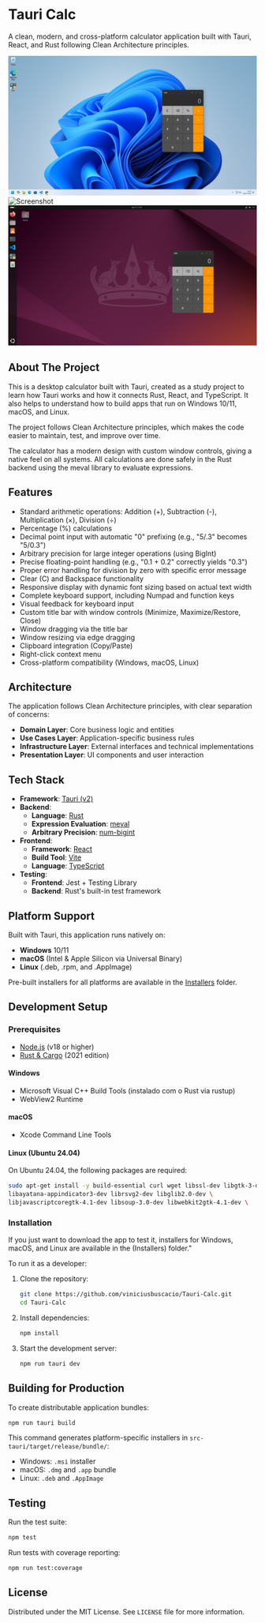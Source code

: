 # Tauri Calc

A clean, modern, and cross-platform calculator application built with Tauri, React, and Rust following Clean Architecture principles.

![Screenshot](Screenshots/Windows11.png)  
![Screenshot](Screenshots/macOS.png)  
![Screenshot](Screenshots/Ubuntu2404.png)

## About The Project

This is a desktop calculator built with Tauri, created as a study project to learn how Tauri works and how it connects Rust, React, and TypeScript. It also helps to understand how to build apps that run on Windows 10/11, macOS, and Linux.

The project follows Clean Architecture principles, which makes the code easier to maintain, test, and improve over time.

The calculator has a modern design with custom window controls, giving a native feel on all systems. All calculations are done safely in the Rust backend using the meval library to evaluate expressions.

## Features

- Standard arithmetic operations: Addition (+), Subtraction (-), Multiplication (×), Division (÷)
- Percentage (%) calculations
- Decimal point input with automatic "0" prefixing (e.g., "5/.3" becomes "5/0.3")
- Arbitrary precision for large integer operations (using BigInt)
- Precise floating-point handling (e.g., "0.1 + 0.2" correctly yields "0.3")
- Proper error handling for division by zero with specific error message
- Clear (C) and Backspace functionality
- Responsive display with dynamic font sizing based on actual text width
- Complete keyboard support, including Numpad and function keys
- Visual feedback for keyboard input
- Custom title bar with window controls (Minimize, Maximize/Restore, Close)
- Window dragging via the title bar
- Window resizing via edge dragging
- Clipboard integration (Copy/Paste)
- Right-click context menu
- Cross-platform compatibility (Windows, macOS, Linux)

## Architecture

The application follows Clean Architecture principles, with clear separation of concerns:

- **Domain Layer**: Core business logic and entities  
- **Use Cases Layer**: Application-specific business rules  
- **Infrastructure Layer**: External interfaces and technical implementations  
- **Presentation Layer**: UI components and user interaction

## Tech Stack

- **Framework**: [Tauri (v2)](https://tauri.app/)  
- **Backend**:
  - **Language**: [Rust](https://www.rust-lang.org/)
  - **Expression Evaluation**: [meval](https://crates.io/crates/meval)
  - **Arbitrary Precision**: [num-bigint](https://crates.io/crates/num-bigint)
- **Frontend**:
  - **Framework**: [React](https://reactjs.org/)
  - **Build Tool**: [Vite](https://vitejs.dev/)
  - **Language**: [TypeScript](https://www.typescriptlang.org/)
- **Testing**:
  - **Frontend**: Jest + Testing Library
  - **Backend**: Rust's built-in test framework

## Platform Support

Built with Tauri, this application runs natively on:

- **Windows** 10/11  
- **macOS** (Intel & Apple Silicon via Universal Binary)  
- **Linux** (.deb, .rpm, and .AppImage)

Pre-built installers for all platforms are available in the [Installers](./Installers/) folder.


## Development Setup

### Prerequisites

- [Node.js](https://nodejs.org/) (v18 or higher)  
- [Rust & Cargo](https://www.rust-lang.org/tools/install) (2021 edition)

#### Windows

- Microsoft Visual C++ Build Tools (instalado com o Rust via rustup)  
- WebView2 Runtime

#### macOS

- Xcode Command Line Tools

#### Linux (Ubuntu 24.04)

On Ubuntu 24.04, the following packages are required:

```bash
sudo apt-get install -y build-essential curl wget libssl-dev libgtk-3-dev \ 
libayatana-appindicator3-dev librsvg2-dev libglib2.0-dev \
libjavascriptcoregtk-4.1-dev libsoup-3.0-dev libwebkit2gtk-4.1-dev \
```


### Installation

If you just want to download the app to test it, installers for Windows, macOS, and Linux are available in the (Installers) folder."

To run it as a developer:

1. Clone the repository:
   ```bash
   git clone https://github.com/viniciusbuscacio/Tauri-Calc.git
   cd Tauri-Calc
   ```

2. Install dependencies:
   ```bash
   npm install
   ```

3. Start the development server:
   ```bash
   npm run tauri dev
   ```

## Building for Production

To create distributable application bundles:

```bash
npm run tauri build
```

This command generates platform-specific installers in `src-tauri/target/release/bundle/`:
* Windows: `.msi` installer
* macOS: `.dmg` and `.app` bundle
* Linux: `.deb` and `.AppImage`



## Testing

Run the test suite:

```bash
npm test
```

Run tests with coverage reporting:

```bash
npm run test:coverage
```

## License

Distributed under the MIT License. See `LICENSE` file for more information.

